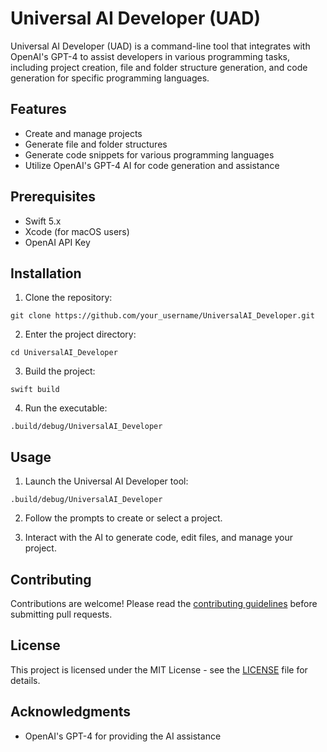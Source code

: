 # Universal AI Developer (UAD)

Universal AI Developer (UAD) is a command-line tool that integrates with OpenAI's GPT-4 to assist developers in various programming tasks, including project creation, file and folder structure generation, and code generation for specific programming languages.

## Features

- Create and manage projects
- Generate file and folder structures
- Generate code snippets for various programming languages
- Utilize OpenAI's GPT-4 AI for code generation and assistance

## Prerequisites

- Swift 5.x
- Xcode (for macOS users)
- OpenAI API Key

## Installation

1. Clone the repository:

```
git clone https://github.com/your_username/UniversalAI_Developer.git
```

2. Enter the project directory:

```
cd UniversalAI_Developer
```

3. Build the project:

```
swift build
```

4. Run the executable:

```
.build/debug/UniversalAI_Developer
```

## Usage

1. Launch the Universal AI Developer tool:

```
.build/debug/UniversalAI_Developer
```

2. Follow the prompts to create or select a project.

3. Interact with the AI to generate code, edit files, and manage your project.

## Contributing

Contributions are welcome! Please read the [contributing guidelines](CONTRIBUTING.md) before submitting pull requests.

## License

This project is licensed under the MIT License - see the [LICENSE](LICENSE) file for details.

## Acknowledgments

- OpenAI's GPT-4 for providing the AI assistance


